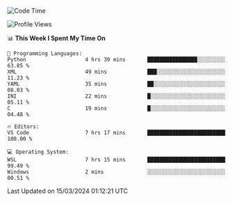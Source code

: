 <!--START_SECTION:waka-->
![Code Time](http://img.shields.io/badge/Code%20Time-595%20hrs%201%20min-blue)

![Profile Views](http://img.shields.io/badge/Profile%20Views-0-blue)

📊 **This Week I Spent My Time On** 

```text
💬 Programming Languages: 
Python                   4 hrs 39 mins       ████████████████░░░░░░░░░   63.85 % 
XML                      49 mins             ███░░░░░░░░░░░░░░░░░░░░░░   11.23 % 
YAML                     35 mins             ██░░░░░░░░░░░░░░░░░░░░░░░   08.03 % 
INI                      22 mins             █░░░░░░░░░░░░░░░░░░░░░░░░   05.11 % 
C                        19 mins             █░░░░░░░░░░░░░░░░░░░░░░░░   04.48 % 

🔥 Editors: 
VS Code                  7 hrs 17 mins       █████████████████████████   100.00 % 

💻 Operating System: 
WSL                      7 hrs 15 mins       █████████████████████████   99.49 % 
Windows                  2 mins              ░░░░░░░░░░░░░░░░░░░░░░░░░   00.51 % 
```


 Last Updated on 15/03/2024 01:12:21 UTC
<!--END_SECTION:waka-->
